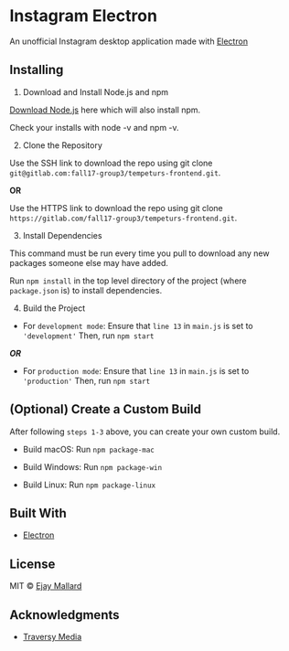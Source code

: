 # Instagram Electron

An unofficial Instagram desktop application made with [Electron](http://electron.atom.io/)

## Installing

1. Download and Install Node.js and npm

[Download Node.js](https://nodejs.org/en/download/) here which will also install npm.

Check your installs with node -v and npm -v.

2. Clone the Repository

Use the SSH link to download the repo using git clone ```git@gitlab.com:fall17-group3/tempeturs-frontend.git```.

**OR**

Use the HTTPS link to download the repo using git clone ```https://gitlab.com/fall17-group3/tempeturs-frontend.git```.

3. Install Dependencies

This command must be run every time you pull to download any new packages someone else may have added.

Run ```npm install``` in the top level directory of the project (where ```package.json``` is) to install dependencies.


4. Build the Project

* For ```development mode```:
	Ensure that ```line 13``` in ```main.js``` is set to ```'development'```
	Then, run ```npm start``` 

***OR***

* For ```production mode```:
	Ensure that ```line 13``` in ```main.js``` is set to ```'production'```
	Then, run ```npm start``` 

## (Optional) Create a Custom Build

After following ```steps 1-3``` above, you can create your own custom build. 

* Build macOS:
	Run ```npm package-mac```

* Build Windows:
	Run ```npm package-win```
* Build Linux:
	Run ```npm package-linux```


## Built With

* [Electron](http://electron.atom.io/)


## License

MIT © [Ejay Mallard](https://cs.baylor.edu/~mallard/)

## Acknowledgments

* [Traversy Media](http://www.traversymedia.com)


